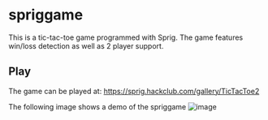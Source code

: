 # spriggame
This is a tic-tac-toe game programmed with Sprig. The game features win/loss detection as well as 2 player support.

## Play
The game can be played at: https://sprig.hackclub.com/gallery/TicTacToe2

The following image shows a demo of the spriggame
![image](https://github.com/user-attachments/assets/7700c730-56a6-4423-8fc4-445df2d965d2)
